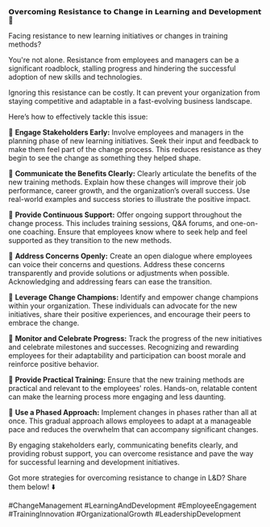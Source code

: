 𝗢𝘃𝗲𝗿𝗰𝗼𝗺𝗶𝗻𝗴 𝗥𝗲𝘀𝗶𝘀𝘁𝗮𝗻𝗰𝗲 𝘁𝗼 𝗖𝗵𝗮𝗻𝗴𝗲 𝗶𝗻 𝗟𝗲𝗮𝗿𝗻𝗶𝗻𝗴 𝗮𝗻𝗱 𝗗𝗲𝘃𝗲𝗹𝗼𝗽𝗺𝗲𝗻𝘁 🌟

Facing resistance to new learning initiatives or changes in training methods?

You're not alone. Resistance from employees and managers can be a significant roadblock, stalling progress and hindering the successful adoption of new skills and technologies.

Ignoring this resistance can be costly. It can prevent your organization from staying competitive and adaptable in a fast-evolving business landscape.

Here’s how to effectively tackle this issue:

📌 **Engage Stakeholders Early:** Involve employees and managers in the planning phase of new learning initiatives. Seek their input and feedback to make them feel part of the change process. This reduces resistance as they begin to see the change as something they helped shape.

📌 **Communicate the Benefits Clearly:** Clearly articulate the benefits of the new training methods. Explain how these changes will improve their job performance, career growth, and the organization’s overall success. Use real-world examples and success stories to illustrate the positive impact.

📌 **Provide Continuous Support:** Offer ongoing support throughout the change process. This includes training sessions, Q&A forums, and one-on-one coaching. Ensure that employees know where to seek help and feel supported as they transition to the new methods.

📌 **Address Concerns Openly:** Create an open dialogue where employees can voice their concerns and questions. Address these concerns transparently and provide solutions or adjustments when possible. Acknowledging and addressing fears can ease the transition.

📌 **Leverage Change Champions:** Identify and empower change champions within your organization. These individuals can advocate for the new initiatives, share their positive experiences, and encourage their peers to embrace the change.

📌 **Monitor and Celebrate Progress:** Track the progress of the new initiatives and celebrate milestones and successes. Recognizing and rewarding employees for their adaptability and participation can boost morale and reinforce positive behavior.

📌 **Provide Practical Training:** Ensure that the new training methods are practical and relevant to the employees' roles. Hands-on, relatable content can make the learning process more engaging and less daunting.

📌 **Use a Phased Approach:** Implement changes in phases rather than all at once. This gradual approach allows employees to adapt at a manageable pace and reduces the overwhelm that can accompany significant changes.

By engaging stakeholders early, communicating benefits clearly, and providing robust support, you can overcome resistance and pave the way for successful learning and development initiatives.

Got more strategies for overcoming resistance to change in L&D? Share them below! ⬇️

#ChangeManagement #LearningAndDevelopment #EmployeeEngagement #TrainingInnovation #OrganizationalGrowth #LeadershipDevelopment